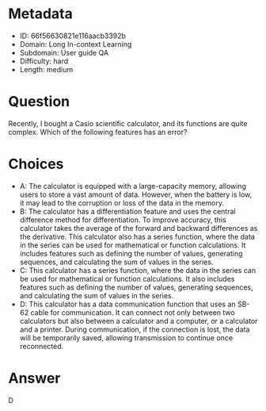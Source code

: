 # Metadata

- ID: 66f56630821e116aacb3392b
- Domain: Long In-context Learning
- Subdomain: User guide QA
- Difficulty: hard
- Length: medium

# Question

Recently, I bought a Casio scientific calculator, and its functions are quite complex. Which of the following features has an error?

# Choices

- A: The calculator is equipped with a large-capacity memory, allowing users to store a vast amount of data. However, when the battery is low, it may lead to the corruption or loss of the data in the memory.
- B: The calculator has a differentiation feature and uses the central difference method for differentiation. To improve accuracy, this calculator takes the average of the forward and backward differences as the derivative. This calculator also has a series function, where the data in the series can be used for mathematical or function calculations. It includes features such as defining the number of values, generating sequences, and calculating the sum of values in the series.
- C: This calculator has a series function, where the data in the series can be used for mathematical or function calculations. It also includes features such as defining the number of values, generating sequences, and calculating the sum of values in the series.
- D: This calculator has a data communication function that uses an SB-62 cable for communication. It can connect not only between two calculators but also between a calculator and a computer, or a calculator and a printer. During communication, if the connection is lost, the data will be temporarily saved, allowing transmission to continue once reconnected.

# Answer

D
